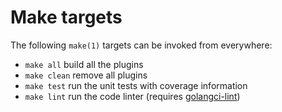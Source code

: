 # Make targets

The following `make(1)` targets can be invoked from everywhere:

* `make all` build all the plugins
* `make clean` remove all plugins
* `make test` run the unit tests with coverage information
* `make lint` run the code linter (requires [golangci-lint](https://golangci-lint.run/usage/install/))

